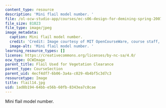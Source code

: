 ```yaml
---
content_type: resource
description: 'Mini flail model number. '
file: /ol-ocw-studio-app/courses/ec-s06-design-for-demining-spring-2007/1ad8b19464bbe56b60fb8343ea7c8cae_flail14.jpg
file_size: 81023
file_type: image/jpeg
image_metadata:
  caption: Mini flail model number.
  credit: 'Credit: Image courtesy of MIT OpenCourseWare, course staff, and students.'
  image-alt: 'Mini flail model number. '
learning_resource_types: []
license: https://creativecommons.org/licenses/by-nc-sa/4.0/
ocw_type: OCWImage
parent_title: Flail Used for Vegetation Clearance
parent_type: CourseSection
parent_uid: 4ecf4df7-6b06-3a4a-c029-4b4bf5c3d7c3
resourcetype: Image
title: flail14.jpg
uid: 1ad8b194-64bb-e56b-60fb-8343ea7c8cae
---
```

Mini flail model number. 